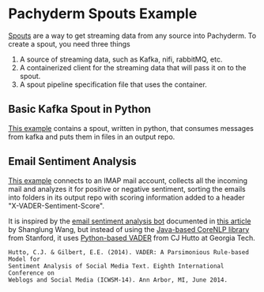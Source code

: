 # Pachyderm Spouts Example

[Spouts](http://docs.pachyderm.com/fundamentals/spouts.md) are a way to get streaming data from any source into Pachyderm.
To create a spout, you need three things

1. A source of streaming data, such as Kafka, nifi, rabbitMQ, etc.
1. A containerized client for the streaming data that will pass it on to the spout.
1. A spout pipeline specification file that uses the container.

## Basic Kafka Spout in Python

[This example](./kafka/) contains a spout, written in python, that consumes messages from kafka and puts them in files in an output repo.

## Email Sentiment Analysis

[This example](./EmailSentimentAnalysis/) connects to an IMAP mail account, 
collects all the incoming mail and analyzes it for positive or negative sentiment,
sorting the emails into folders in its output repo with scoring information added to a header "X-VADER-Sentiment-Score".

It is inspired by the [email sentiment analysis bot](https://github.com/shanglun/SentimentAnalyzer) documented in [this article](https://www.toptal.com/java/email-sentiment-analysis-bot) by Shanglung Wang, 
but instead of using the [Java-based CoreNLP library](https://nlp.stanford.edu/sentiment/code.html) from Stanford,
it uses [Python-based VADER](https://github.com/cjhutto/vaderSentiment) from CJ Hutto at Georgia Tech.

```
Hutto, C.J. & Gilbert, E.E. (2014). VADER: A Parsimonious Rule-based Model for
Sentiment Analysis of Social Media Text. Eighth International Conference on
Weblogs and Social Media (ICWSM-14). Ann Arbor, MI, June 2014.
```




